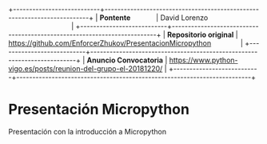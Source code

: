 +---------------------------+-------------------------------------------------------------------------+
| **Pontente**              | David Lorenzo                                                           |
+---------------------------+-------------------------------------------------------------------------+
| **Repositorio original**  | https://github.com/EnforcerZhukov/PresentacionMicropython               |
+---------------------------+-------------------------------------------------------------------------+
| **Anuncio Convocatoria**  | https://www.python-vigo.es/posts/reunion-del-grupo-el-20181220/         |
+---------------------------+-------------------------------------------------------------------------+

# Presentación Micropython

Presentación con la introducción a Micropython

